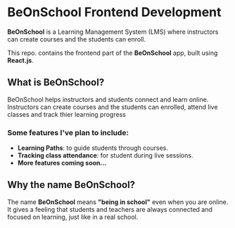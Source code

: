 # BeOnSchool Frontend Development

**BeOnSchool** is a Learning Management System (LMS) where instructors can create courses and the students can enroll.

This repo. contains the frontend part of the **BeOnSchool** app, built using **React.js**.


## What is BeOnSchool?

BeOnSchool helps instructors and students connect and learn online.
Instructors can create courses and the students can enrolled, attend live classes and track thier learning progress

### Some features I've plan to include:
 - **Learning Paths**: to guide students through courses.
 - **Tracking class attendance**: for student during live sessions.
 - **More features coming soon...**


## Why the name BeOnSchool?
 
The name **BeOnSchool** means **"being in school"** even when you are online. It gives a feeling that students and teachers are always connected and focused on learning, just like in a real school.